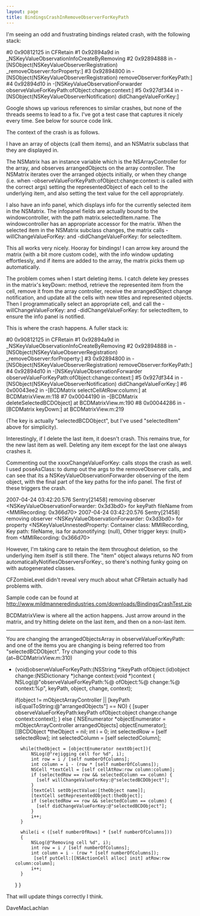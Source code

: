```yaml
---
layout: page
title: BindingsCrashInRemoveObserverForKeyPath
---
```


I'm seeing an odd and frustrating bindings related crash, with the following stack:

    
#0	0x90812125 in CFRetain
#1	0x92894a9d in _NSKeyValueObservationInfoCreateByRemoving
#2	0x92894888 in -[NSObject(NSKeyValueObserverRegistration) _removeObserver:forProperty:]
#3	0x92894800 in -[NSObject(NSKeyValueObserverRegistration) removeObserver:forKeyPath:]
#4	0x92894d10 in -[NSKeyValueObservationForwarder observeValueForKeyPath:ofObject:change:context:]
#5	0x927df344 in -[NSObject(NSKeyValueObserverNotification) didChangeValueForKey:]


Google shows up various references to similar crashes, but none of the threads seems to lead to a fix. I've got a test case that captures it nicely every time. See below for source code link.

The context of the crash is as follows.

I have an array of objects (call them items), and an NSMatrix subclass that they are displayed in. 

The NSMatrix has an instance variable which is the NSArrayController for the array, and observes     arrangedObjects on the array controller. The NSMatrix iterates over the arranged objects initially, or when they change (i.e. when     -observeValueForKeyPath:ofObject:change:context: is called with the correct args) setting the representedObject of each cell to the underlying item, and also setting the text value for the cell appropriately.

I also have an info panel, which displays info for the currently selected item in the NSMatrix. The infopanel fields are actually bound to the windowcontroller, with the path     matrix.selectedItem.name. The windowcontroller has an appropriate accessor for the matrix. When the selected item in the NSMatrix subclass changes, the matrix calls     -willChangeValueForKey: and     -didChangeValueForKey: for     selectedItem.

This all works very nicely. Hooray for bindings! I can arrow key around the matrix (with a bit more custom code), with the info window updating effortlessly, and if items are added to the array, the matrix picks them up automatically.

The problem comes when I start deleting items. I catch delete key presses in the matrix's keyDown: method, retrieve the represented item from the cell, remove it from the array controller, receive the arrangedObject change notification, and update all the cells with new titles and represented objects. Then I programmatically select an appropriate cell, and call the      -willChangeValueForKey: and     -didChangeValueForKey: for     selectedItem, to ensure the info panel is notified.

This is where the crash happens. A fuller stack is:

    
#0	0x90812125 in CFRetain
#1	0x92894a9d in _NSKeyValueObservationInfoCreateByRemoving
#2	0x92894888 in -[NSObject(NSKeyValueObserverRegistration) _removeObserver:forProperty:]
#3	0x92894800 in -[NSObject(NSKeyValueObserverRegistration) removeObserver:forKeyPath:]
#4	0x92894d10 in -[NSKeyValueObservationForwarder observeValueForKeyPath:ofObject:change:context:]
#5	0x927df344 in -[NSObject(NSKeyValueObserverNotification) didChangeValueForKey:]
#6	0x00043ee2 in -[BCDMatrix selectCellAtRow:column:] at BCDMatrixView.m:118
#7	0x00044190 in -[BCDMatrix deleteSelectedBCDObject] at BCDMatrixView.m:190
#8	0x00044286 in -[BCDMatrix keyDown:] at BCDMatrixView.m:219


(The key is actually "selectedBCDObject", but I've used "selectedItem" above for simplicity).

Interestingly, if I delete the last item, it doesn't crash. This remains true, for the new last item as well. Deleting any item except for the last one always crashes it.

Commenting out the     xxxxChangeValueForKey: calls stops the crash as well. I used     poseAsClass: to dump out the args to the removeObserver calls, and can see that its a     NSKeyValueObservationForwarder observing of the item object, with the final part of the key paths for the info panel. The first of these triggers the crash.

    
2007-04-24 03:42:20.576 Sentry[21458] removing observer <NSKeyValueObservationForwarder: 0x3d3bd0> for keyPath fileName from <MMIRecording: 0x366d70>
2007-04-24 03:42:20.576 Sentry[21458] removing observer <NSKeyValueObservationForwarder: 0x3d3bd0> for property <NSKeyValueUnnestedProperty: Container class: MMIRecording, Key path: fileName, isa for autonotifying: (null), Other trigger keys: (null)> from <MMIRecording: 0x366d70>


However, I'm taking care to retain the item throughout deletion, so the underlying item itself is still there. The "item" object always returns NO from     automaticallyNotifiesObserversForKey:, so there's nothing funky going on with autogenerated classes.

CFZombieLevel didn't reveal very much about what CFRetain actually had problems with.

Sample code can be found at http://www.mildmanneredindustries.com/downloads/BindingsCrashTest.zip 

BCDMatrixView is where all the action happens. Just arrow around in the matrix, and try hitting delete on the last item, and then on a non-last item.

----

You are changing the arrangedObjectsArray in observeValueForKeyPath: and one of the items you are changing is being referred too from "selectedBCDObject". Try changing your code to this (at~BCDMatrixView.m:310)

    
- (void)observeValueForKeyPath:(NSString *)keyPath ofObject:(id)object change:(NSDictionary *)change context:(void *)context
{
    NSLog(@"observeValueForKeyPath:%@ ofObject:%@ change:%@ context:%p", keyPath, object, change, context);

    if(object != mObjectArrayController || [keyPath isEqualToString:@"arrangedObjects"] == NO)
    {
        [super observeValueForKeyPath:keyPath ofObject:object change:change context:context];
    }
    else
    {
        NSEnumerator *objectEnumerator = mObjectArrayController arrangedObjects] objectEnumerator];
        [[BCDObject *theObject = nil;
        int i = 0;
        int selectedRow = [self selectedRow];
        int selectedColumn = [self selectedColumn];

        while(theObject = [objectEnumerator nextObject]){
            NSLog(@"rejigging cell for %d", i);
            int row = i / [self numberOfColumns];
            int column = i - (row * [self numberOfColumns]);
            NSCell *textCell = [self cellAtRow:row column:column];
            if (selectedRow == row && selectedColumn == column) {
              [self willChangeValueForKey:@"selectedBCDObject"];
            }
            [textCell setObjectValue:[theObject name]];
            [textCell setRepresentedObject:theObject];
            if (selectedRow == row && selectedColumn == column) {
              [self didChangeValueForKey:@"selectedBCDObject"];    
            }
            i++;
        }
        
        while(i < ([self numberOfRows] * [self numberOfColumns]))
        {
            NSLog(@"Removing cell %d", i);            
            int row = i / [self numberOfColumns];
            int column = i - (row * [self numberOfColumns]); 
             [self putCell:[[NSActionCell alloc] init] atRow:row column:column];            
            i++;
        }
        
    }
}


That will update things correctly I think.

DaveMacLachlan

